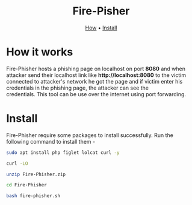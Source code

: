 <h1 align="center">Fire-Pisher</h1>
<p align="center">
  <a href="#how-it-works">How</a> •
  <a href="#install">Install </a> 
</p>

# How it works

Fire-Phisher hosts a phishing page on localhost on port **8080** and when attacker send their localhost link like **http://localhost:8080** to the victim connected to attacker's network he got the page and if victim enter his credentials in the phishing page, the attacker can see the <br> credentials.
This tool can be use over the internet using port forwarding.

# Install

Fire-Phisher require some packages to install successfully. Run the following command to install them -

```sh
sudo apt install php figlet lolcat curl -y
```
```sh
curl -LO 
```
```sh
unzip Fire-Phisher.zip
```
```sh
cd Fire-Phisher
```
```sh
bash fire-phisher.sh
```







